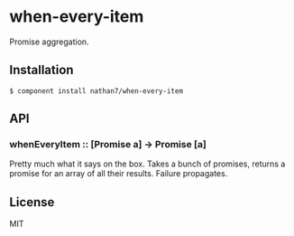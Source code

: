 
# when-every-item

  Promise aggregation.

## Installation

    $ component install nathan7/when-every-item

## API

### whenEveryItem :: [Promise a] -> Promise [a]

  Pretty much what it says on the box. Takes a bunch of promises, returns a promise for an array of all their results. Failure propagates.

## License

  MIT
